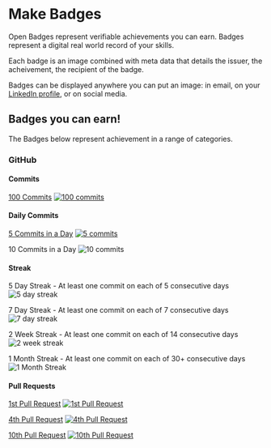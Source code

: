 # Make Badges

Open Badges represent verifiable achievements you can earn. Badges represent a digital real world record of your skills. 

Each badge is an image combined with meta data that details the issuer, the acheivement, the recipient of the badge. 

Badges can be displayed anywhere you can put an image: in email, on your [LinkedIn profile](https://openbadges.tumblr.com/post/55809369771/how-to-display-your-open-badges-on-your-linkedin),  or on social media. 

## Badges you can earn!

The Badges below represent achievement in a range of categories. 

### GitHub

#### Commits 

[100 Commits](https://badgr.com/public/badges/8nY3MIUVRTCER-ObLZQcAg) 
[![100 commits](images/100-commits.png)](https://badgr.com/public/badges/8nY3MIUVRTCER-ObLZQcAg)

#### Daily Commits

[5 Commits in a Day](https://badgr.com/public/badges/D5KhEgQ8TFaPNGr7erx6pA)
[![5 commits](images/5-commits.png)](https://badgr.com/public/badges/D5KhEgQ8TFaPNGr7erx6pA)

10 Commits in a Day
![10 commits](images/10-commits.png)

#### Streak

5 Day Streak - At least one commit on each of 5 consecutive days 
![5 day streak](images/5-day-streak.png)

7 Day Streak - At least one commit on each of 7 consecutive days
![7 day streak](images/7-day-streak.png)

2 Week Streak - At least one commit on each of 14 consecutive days
![2 week streak](images/2-week-streak.png)

1 Month Streak - At least one commit on each of 30+ consecutive days 
![1 Month Streak](images/1-month-streak.png)

#### Pull Requests

[1st Pull Request](https://badgr.com/public/badges/Rn9njmZaRnK-SmeYc_eeAA)
[![1st Pull Request](images/1ST-pull-request.png)](https://badgr.com/public/badges/Rn9njmZaRnK-SmeYc_eeAA)

[4th Pull Request](https://badgr.com/public/badges/QOuOITl3RV2FIcSNunn89A)
[![4th Pull Request](images/4th-pull-request.png)](https://badgr.com/public/badges/QOuOITl3RV2FIcSNunn89A)

[10th Pull Request](https://badgr.com/public/badges/TT-LxRK0TOaixA1MePAeTg)
[![10th Pull Request](images/10th-pull-request.png)](https://badgr.com/public/badges/TT-LxRK0TOaixA1MePAeTg)


<!-- 
### React 

![react-tutorial-0](images/react-tutorial-0.png)
![react-tutorial-1](images/react-tutorial-1.png)
![react-tutorial-2](images/react-tutorial-2.png)
![react-tutorial-3](images/react-tutorial-3.png)
![react-tutorial-4](images/react-tutorial-4.png)
![react-tutorial-5](images/react-tutorial-5.png)
![react-tutorial-6](images/react-tutorial-6.png)
![react-tutorial-7](images/react-tutorial-7.png)
![react-tutorial-8](images/react-tutorial-8.png)
![react-tutorial-9](images/react-tutorial-9.png)
![react-tutorial-10](images/react-tutorial-10.png)
![react-tutorial-11](images/react-tutorial-11.png)
![react-tutorial-12](images/react-tutorial-12.png)
![react-tutorial-13](images/react-tutorial-13.png)
![react-tutorial-14](images/react-tutorial-14.png)
![react-tutorial-15](images/react-tutorial-15.png)
![react-tutorial-16](images/react-tutorial-16.png)
![react-tutorial-17](images/react-tutorial-17.png)
![react-tutorial-18](images/react-tutorial-18.png)

### Redux

![react-redux-1](images/react-redux-1.png)

![react-redux-2](images/react-redux-2.png)

-->

<!-- Code Badges 

Badges 

JS Level 1.1 Breakout 
JS Level 1.2 Linting to professional standards 
JS Level 1.3 Networking 
JS Level 1.4 OOP 
JS Level 2.1 Map, Filter & Reduce
JS Level 2.2 React
JS Level 2.3 React Input Pattern
JS Level 2.4 Redux

JS Webpack Bundling 
JS 


React Level 1
React Level 2
React Level 3
React Level 4

JS Level 1 - Functons and Variables 
JS Level 2 - Flow Control 
JS Level 3 - Arrays and Objects 
JS Level 4 - OOP
JS Level 5 - Profesional Best Practices 
JS Level 6 - Map, Filter, and Reduce 
JS Level 7 - Networking 
JS Level 8 - Canvas 
JS Level 9 - 
JS Level 10 - Publish to nom 
JS Level 11 - 

-->